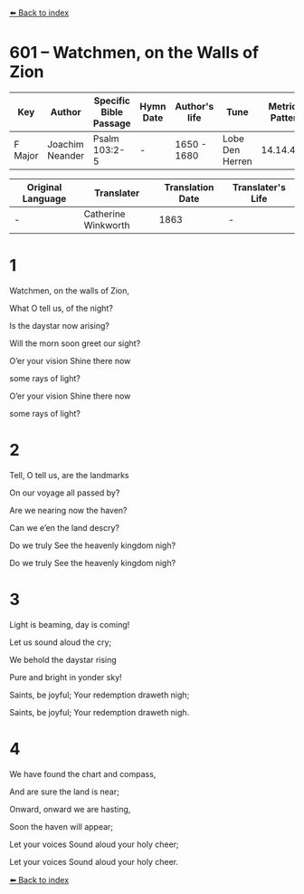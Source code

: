 [⬅️ Back to index](../README.md)

# 601 – Watchmen, on the Walls of Zion

Key | Author   | Specific Bible Passage     |Hymn Date |Author's life |Tune |Metrical Pattern   |Composer/Source                                                                                        
-- | --------- | ---------------------------|----------|--------------|-----|-------------------|-------------   
F Major  | Joachim Neander      | Psalm 103:2-5 | -  | 1650 - 1680 | Lobe Den Herren | 14.14.4.7.8 | Chorale Book for England, 1863 

Original Language | Translater | Translation Date   | Translater's Life     
----------------- | --------- | --------------------|-------------   
\-  | Catherine Winkworth      | 1863 | -  | 1827 - 1878 



# 1

Watchmen, on the walls of Zion,

What O tell us, of the night?

Is the daystar now arising?

Will the morn soon greet our sight?

O’er your vision Shine there now

some rays of light?

O’er your vision Shine there now

some rays of light?



# 2

Tell, O tell us, are the landmarks

On our voyage all passed by?

Are we nearing now the haven?

Can we e’en the land descry?

Do we truly See the heavenly kingdom nigh?

Do we truly See the heavenly kingdom nigh?



# 3

Light is beaming, day is coming!

Let us sound aloud the cry;

We behold the daystar rising

Pure and bright in yonder sky!

Saints, be joyful; Your redemption draweth nigh;

Saints, be joyful; Your redemption draweth nigh.



# 4

We have found the chart and compass,

And are sure the land is near;

Onward, onward we are hasting,

Soon the haven will appear;

Let your voices Sound aloud your holy cheer;

Let your voices Sound aloud your holy cheer.

[⬅️ Back to index](../README.md)
